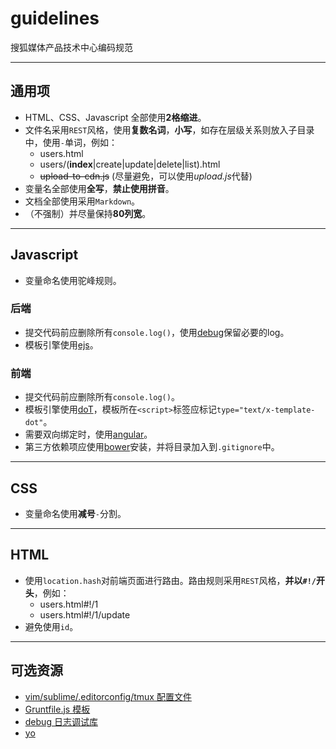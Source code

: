 guidelines
==========

搜狐媒体产品技术中心编码规范

----

## 通用项

- HTML、CSS、Javascript 全部使用**2格缩进**。
- 文件名采用`REST`风格，使用**复数名词**，**小写**，如存在层级关系则放入子目录中，使用`-`单词，例如：
  - users.html
  - users/(**index**|create|update|delete|list).html
  - ~~upload-to-cdn.js~~ (尽量避免，可以使用*upload.js*代替)
- 变量名全部使用**全写**，**禁止使用拼音**。
- 文档全部使用采用`Markdown`。
- （不强制）并尽量保持**80列宽**。

----

## Javascript

- 变量命名使用驼峰规则。

### 后端

- 提交代码前应删除所有`console.log()`，使用[debug](https://github.com/visionmedia/debug)保留必要的log。
- 模板引擎使用[ejs](https://github.com/tj/ejs)。

### 前端

- 提交代码前应删除所有`console.log()`。
- 模板引擎使用[doT](https://github.com/olado/doT)，模板所在`<script>`标签应标记`type="text/x-template-dot"`。
- 需要双向绑定时，使用[angular](https://github.com/angular/angular)。
- 第三方依赖项应使用[bower](https://github.com/bower/bower)安装，并将目录加入到`.gitignore`中。

----

## CSS

- 变量命名使用**减号**`-`分割。

----

## HTML

- 使用`location.hash`对前端页面进行路由。路由规则采用`REST`风格，**并以`#!/`开头**，例如：
  - users.html#!/1
  - users.html#!/1/update
- 避免使用`id`。

----

## 可选资源

- [vim/sublime/.editorconfig/tmux 配置文件](https://github.com/crzidea/vimrc)
- [Gruntfile.js 模板](https://github.com/yeoman/yeoman.io/blob/master/Gruntfile.js)
- [debug 日志调试库](https://github.com/visionmedia/debug)
- [yo](https://github.com/yeoman/yo)
